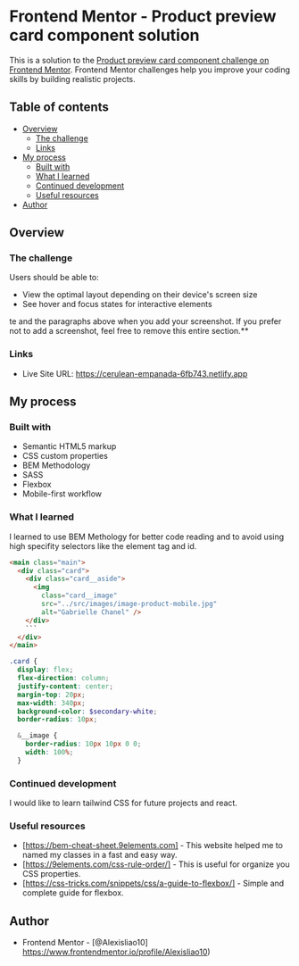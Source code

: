 # Frontend Mentor - Product preview card component solution

This is a solution to the
[Product preview card component challenge on Frontend Mentor](https://www.frontendmentor.io/challenges/product-preview-card-component-GO7UmttRfa).
Frontend Mentor challenges help you improve your coding skills by building
realistic projects.

## Table of contents

- [Overview](#overview)
  - [The challenge](#the-challenge)
  - [Links](#links)
- [My process](#my-process)
  - [Built with](#built-with)
  - [What I learned](#what-i-learned)
  - [Continued development](#continued-development)
  - [Useful resources](#useful-resources)
- [Author](#author)

## Overview

### The challenge

Users should be able to:

- View the optimal layout depending on their device's screen size
- See hover and focus states for interactive elements

te and the paragraphs above when you add your screenshot. If you prefer not to
add a screenshot, feel free to remove this entire section.\*\*

### Links

- Live Site URL: https://cerulean-empanada-6fb743.netlify.app

## My process

### Built with

- Semantic HTML5 markup
- CSS custom properties
- BEM Methodology
- SASS
- Flexbox
- Mobile-first workflow

### What I learned

I learned to use BEM Methology for better code reading and to avoid using high
specifity selectors like the element tag and id.

````html
<main class="main">
  <div class="card">
    <div class="card__aside">
      <img
        class="card__image"
        src="../src/images/image-product-mobile.jpg"
        alt="Gabrielle Chanel" />
    </div>
    ```
  </div>
</main>
````

```scss
.card {
  display: flex;
  flex-direction: column;
  justify-content: center;
  margin-top: 20px;
  max-width: 340px;
  background-color: $secondary-white;
  border-radius: 10px;

  &__image {
    border-radius: 10px 10px 0 0;
    width: 100%;
  }
```

### Continued development

I would like to learn tailwind CSS for future projects and react.

### Useful resources

- [https://bem-cheat-sheet.9elements.com] - This website helped me to named my
  classes in a fast and easy way.
- [https://9elements.com/css-rule-order/] - This is useful for organize you CSS
  properties.
- [https://css-tricks.com/snippets/css/a-guide-to-flexbox/] - Simple and
  complete guide for flexbox.

## Author

- Frontend Mentor - [@Alexisliao10]
  https://www.frontendmentor.io/profile/Alexisliao10)
